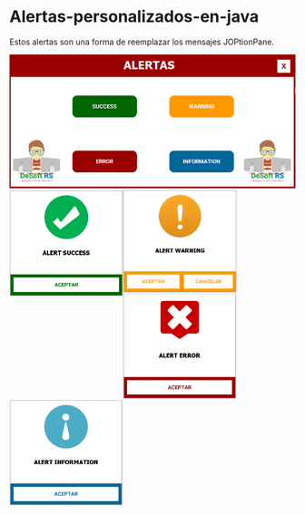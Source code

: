 # Alertas-personalizados-en-java
Estos alertas son una forma de reemplazar los mensajes JOPtionPane.

<img src="https://github.com/RojeruSan/Alertas-personalizados-en-java/blob/RojeruSan/1.PNG">

<img width="200px" align="left" src="https://github.com/RojeruSan/Alertas-personalizados-en-java/blob/RojeruSan/2.PNG">
<img width="200px" align="left" src="https://github.com/RojeruSan/Alertas-personalizados-en-java/blob/RojeruSan/3.PNG">
<img width="200px" align="left" src="https://github.com/RojeruSan/Alertas-personalizados-en-java/blob/RojeruSan/4.PNG">
<img width="200px" align="left" src="https://github.com/RojeruSan/Alertas-personalizados-en-java/blob/RojeruSan/5.PNG">
